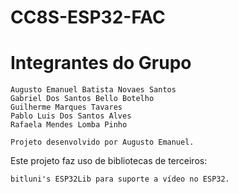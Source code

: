 # CC8S-ESP32-FAC

# Integrantes do Grupo

    Augusto Emanuel Batista Novaes Santos
    Gabriel Dos Santos Bello Botelho
    Guilherme Marques Tavares
    Pablo Luis Dos Santos Alves
    Rafaela Mendes Lomba Pinho

    Projeto desenvolvido por Augusto Emanuel.

Este projeto faz uso de bibliotecas de terceiros:

    bitluni's ESP32Lib para suporte a vídeo no ESP32.
